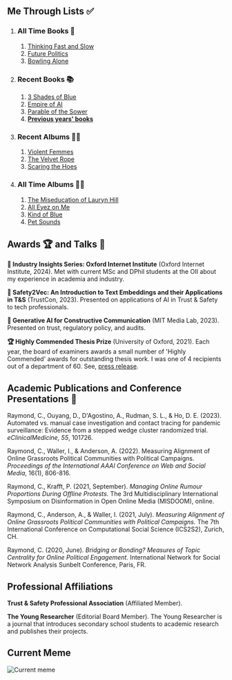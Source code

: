 ## Me Through Lists ✅
1. ### All Time Books 📖
   1. [Thinking Fast and Slow](https://www.nytimes.com/2011/11/27/books/review/thinking-fast-and-slow-by-daniel-kahneman-book-review.html)
   2. [Future Politics](https://www.nytimes.com/2018/12/04/opinion/chatbots-ai-democracy-free-speech.html)
   3. [Bowling Alone](https://www.nytimes.com/2000/05/06/arts/lonely-bowlers-unite-mend-social-fabric-political-scientist-renews-his-alarm.html)
2. ### Recent Books 📚
   1. [3 Shades of Blue](https://www.nytimes.com/2024/03/07/books/review/3-shades-of-blue-james-kaplan.html)
   2. [Empire of AI](https://www.nytimes.com/2025/05/19/books/review/empire-of-ai-karen-hao-the-optimist-keach-hagey.html)
   3. [Parable of the Sower](https://www.nytimes.com/interactive/2022/11/17/arts/octavia-butler-vision-kindred.html)
   9.  **[Previous years' books](/about/booklist/)**
3. ### Recent Albums 👨‍🎤
   1. [Violent Femmes](https://pitchfork.com/reviews/albums/23130-violent-femmes/)
   2. [The Velvet Rope](https://pitchfork.com/reviews/albums/janet-jackson-the-velvet-rope-deluxe-edition/)
   3. [Scaring the Hoes](https://pitchfork.com/reviews/albums/jpegmafia-danny-brown-scaring-the-hoes/)
4. ### All Time Albums 💃🕺
   1. [The Miseducation of Lauryn Hill](https://pitchfork.com/reviews/albums/22035-the-miseducation-of-lauryn-hill/)
   2. [All Eyez on Me](https://pitchfork.com/reviews/albums/2pac-all-eyez-on-me/)
   4. [Kind of Blue](https://pitchfork.com/reviews/albums/12283-kind-of-blue-50th-anniversary-edition/)
   5. [Pet Sounds](https://pitchfork.com/reviews/albums/9371-pet-sounds-40th-anniversary/)

## Awards 🏆 and Talks 💬

**💬 Industry Insights Series: Oxford Internet Institute** (Oxford Internet Institute, 2024). Met with current MSc and DPhil students at the OII about my experience in academia and industry.

**💬 Safety2Vec: An Introduction to Text Embeddings and their Applications in T&S** (TrustCon, 2023). Presented on applications of AI in Trust & Safety to tech professionals.

**💬 Generative AI for Constructive Communication** (MIT Media Lab, 2023). Presented on trust, regulatory policy, and audits.

**🏆 Highly Commended Thesis Prize** (University of Oxford, 2021). Each year, the board of examiners awards a small number of 'Highly Commended' awards for outstanding thesis work. I was one of 4 recipients out of a department of 60. See, [press release](https://www.oii.ox.ac.uk/news-events/news/introducing-the-2021-msc-thesis-prize-winners/).

## Academic Publications and Conference Presentations 📝

Raymond, C., Ouyang, D., D'Agostino, A., Rudman, S. L., & Ho, D. E. (2023). Automated vs. manual case investigation and contact tracing for pandemic surveillance: Evidence from a stepped wedge cluster randomized trial. *eClinicalMedicine, 55*, 101726.

Raymond, C., Waller, I., & Anderson, A. (2022). Measuring Alignment of Online Grassroots Political Communities with Political Campaigns. *Proceedings of the International AAAI Conference on Web and Social Media*, 16(1), 806-816.

Raymond, C., Krafft, P. (2021, September). *Managing Online Rumour Proportions During Offline Protests.* The 3rd Multidisciplinary International Symposium on Disinformation in Open Online Media (MISDOOM), online.

Raymond, C., Anderson, A., & Waller, I. (2021, July). *Measuring Alignment of Online Grassroots Political Communities with Political Campaigns.* The 7th International Conference on Computational Social Science (ICS2S2), Zurich, CH.

Raymond, C. (2020, June). *Bridging or Bonding? Measures of Topic Centrality for Online Political Engagement.* International Network for Social Network Analysis Sunbelt Conference, Paris, FR.

## Professional Affiliations

**Trust & Safety Professional Association** (Affiliated Member).

**The Young Researcher** (Editorial Board Member). The Young Researcher is a journal that introduces secondary school students to academic research and publishes their projects.

## Current Meme

![![Current meme](content/about/current-meme.png)](content/about/current-meme.webp)
